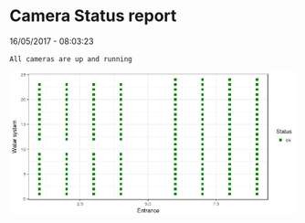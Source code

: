 Camera Status report
================
16/05/2017 - 08:03:23

    All cameras are up and running

![](camreport_files/figure-markdown_github/unnamed-chunk-2-1.png)
